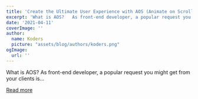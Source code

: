 ```yaml
---
title: 'Create the Ultimate User Experience with AOS (Animate on Scroll)'
excerpt: 'What is AOS?   As front-end developer, a popular request you might get from your clients is...'
date: '2021-04-11'
coverImage: ''
author:
  name: Koders
  picture: "assets/blog/authors/koders.png"
ogImage:
  url: ''
---
```


What is AOS?   As front-end developer, a popular request you might get from your clients is...

[Read more](https://dev.to/ruppysuppy/create-the-ultimate-user-experience-with-aos-animate-on-scroll-39jp)
